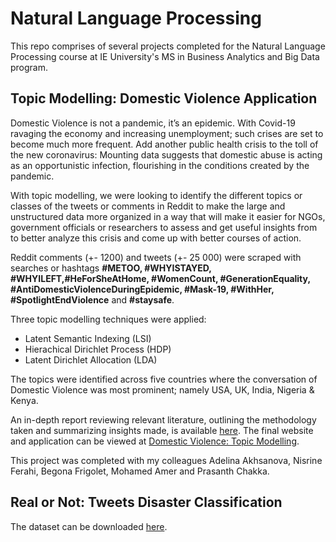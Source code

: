 # Natural Language Processing

This repo comprises of several projects completed for the Natural Language Processing course at IE University's MS in Business Analytics and Big Data program.

## Topic Modelling: Domestic Violence Application

Domestic Violence is not a pandemic, it’s an epidemic. With Covid-19 ravaging the economy and increasing unemployment; such crises are set to become much more frequent. Add another public health crisis to the toll of the new coronavirus: Mounting data suggests that domestic abuse is acting as an opportunistic infection, flourishing in the conditions created by the pandemic.

With topic modelling, we were looking to identify the different topics or classes of the tweets or comments in Reddit  to make the large and unstructured data more organized in a way that will make it easier for NGOs, government officials or researchers to assess and get useful insights from to better analyze this crisis and come up with better courses of action.

Reddit comments (+- 1200) and tweets (+- 25 000) were scraped with searches or hashtags **#METOO, #WHYISTAYED, #WHYILEFT,#HeForSheAtHome, #WomenCount, #GenerationEquality,
#AntiDomesticViolenceDuringEpidemic, #Mask-19, #WithHer, #SpotlightEndViolence** and **#staysafe**. 

Three topic modelling techniques were applied:

 - Latent Semantic Indexing (LSI)
 - Hierachical Dirichlet Process (HDP)
 - Latent Dirichlet Allocation (LDA) 

The topics were identified across five countries where the conversation of Domestic Violence was most prominent; namely USA, UK, India, Nigeria & Kenya.
 
An in-depth report reviewing relevant literature, outlining the methodology taken and summarizing insights made, is available [here](https://github.com/maz2198/Natural-Language-Processing/blob/master/DomesticViolenceTopicModelling/NLPAssignment_GroupA/Final%20Report_GroupA.pdf). The final website and application can be viewed at [Domestic Violence: Topic Modelling](https://bfdelavega.wixsite.com/misitio).

This project was completed with my colleagues Adelina Akhsanova, Nisrine Ferahi, Begona Frigolet, Mohamed Amer and Prasanth Chakka.

## Real or Not: Tweets Disaster Classification

The dataset can be downloaded [here](https://www.kaggle.com/c/nlp-getting-started/overview).
